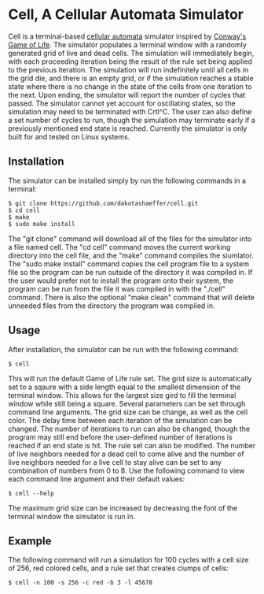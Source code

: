 # Cell, A Cellular Automata Simulator

Cell is a terminal-based [cellular automata](https://en.wikipedia.org/wiki/Cellular_automaton) simulator inspired by [Conway's Game of Life](https://en.wikipedia.org/wiki/Conway%27s_Game_of_Life). The simulator populates a terminal window with a randomly generated grid of live and dead cells. The simulation will immediately begin, with each proceeding iteration being the result of the rule set being applied to the previous iteration. The simulation will run indefinitely until all cells in the grid die, and there is an empty grid, or if the simulation reaches a stable state where there is no change in the state of the cells from one iteration to the next. Upon ending, the simulator will report the number of cycles that passed. The simulator cannot yet account for oscillating states, so the simulation may need to be terminated with Crtl^C. The user can also define a set number of cycles to run, though the simulation may terminate early if a previously mentioned end state is reached.
Currently the simulator is only built for and tested on Linux systems.

## Installation

The simulator can be installed simply by run the following commands in a terminal:
```
$ git clone https://github.com/dakotashaeffer/cell.git
$ cd cell
$ make
$ sudo make install
```
The "git clone" command will download all of the files for the simulator into a file named cell. The "cd cell" command moves the current working directory into the cell file, and the "make" command compiles the siumlator. The "sudo make install" command copies the cell program file to a system file so the program can be run outside of the directory it was compiled in. If the user would prefer not to install the program onto their system, the program can be run from the file it was compiled in with the "./cell" command. There is also the optional "make clean" command that will delete unneeded files from the directory the program was compiled in.

## Usage

After installation, the simulator can be run with the following command:
```
$ cell
```
This will run the default Game of Life rule set. The grid size is automatically set to a sqaure with a side length equal to the smallest dimension of the terminal window. This allows for the largest size gird to fill the terminal window while still being a square. Several parameters can be set through command line arguments. The grid size can be change, as well as the cell color. The delay time between each iteration of the simulation can be changed. The number of iterations to run can also be changed, though the program may still end before the user-defined number of iterations is reached if an end state is hit. The rule set can also be modified. The number of live neighbors needed for a dead cell to come alive and the number of live neighbors needed for a live cell to stay alive can be set to any combination of numbers from 0 to 8. Use the following command to view each command line argument and their default values:
```
$ cell --help
```
The maximum grid size can be increased by decreasing the font of the terminal window the simulator is run in. 

## Example

The following command will run a simulation for 100 cycles with a cell size of 256, red colored cells, and a rule set that creates clumps of cells:
```
$ cell -n 100 -s 256 -c red -b 3 -l 45678
```
